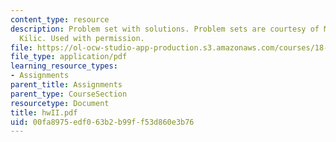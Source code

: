 ```yaml
---
content_type: resource
description: Problem set with solutions. Problem sets are courtesy of Mustafa Sabri
  Kilic. Used with permission.
file: https://ol-ocw-studio-app-production.s3.amazonaws.com/courses/18-305-advanced-analytic-methods-in-science-and-engineering-fall-2004/00fa8975edf063b2b99ff53d860e3b76_hwII.pdf
file_type: application/pdf
learning_resource_types:
- Assignments
parent_title: Assignments
parent_type: CourseSection
resourcetype: Document
title: hwII.pdf
uid: 00fa8975-edf0-63b2-b99f-f53d860e3b76
---
```

